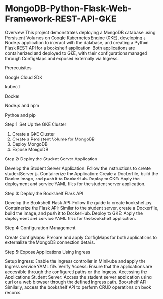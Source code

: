 # MongoDB-Python-Flask-Web-Framework-REST-API-GKE

Overview This project demonstrates deploying a MongoDB database using Persistent Volumes on Google Kubernetes Engine (GKE), developing a Node.js application to interact with the database, and creating a Python Flask REST API for a bookshelf application. Both applications are containerized and deployed to GKE, with their configurations managed through ConfigMaps and exposed externally via Ingress.

Prerequisites

Google Cloud SDK

kubectl

Docker

Node.js and npm

Python and pip

Step 1: Set Up the GKE Cluster

1. Create a GKE Cluster
2. Create a Persistent Volume for MongoDB
3. Deploy MongoDB
4. Expose MongoDB

Step 2: Deploy the Student Server Application

Develop the Student Server Application: Follow the instructions to create studentServer.js.
Containerize the Application: Create a Dockerfile, build the Docker image, and push it to DockerHub.
Deploy to GKE: Apply the deployment and service YAML files for the student server application.

Step 3: Deploy the Bookshelf Flask API

Develop the Bookshelf Flask API: Follow the guide to create bookshelf.py.
Containerize the Flask API: Similar to the student server, create a Dockerfile, build the image, and push it to DockerHub.
Deploy to GKE: Apply the deployment and service YAML files for the bookshelf application.

Step 4: Configuration Management

Create ConfigMaps: Prepare and apply ConfigMaps for both applications to externalize the MongoDB connection details.

Step 5: Expose Applications Using Ingress

Setup Ingress: Enable the Ingress controller in Minikube and apply the Ingress service YAML file.
Verify Access: Ensure that the applications are accessible through the configured paths on the Ingress.
Accessing the Applications Student Server: Access the student server application using curl or a web browser through the defined Ingress path. Bookshelf API: Similarly, access the bookshelf API to perform CRUD operations on book records.
